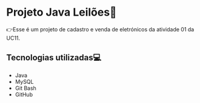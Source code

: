 # Projeto Java Leilões📝

👉Esse é um projeto de cadastro e venda de eletrónicos da atividade 01 da UC11.

## Tecnologias utilizadas💻
- Java
- MySQL
- Git Bash
- GitHub
